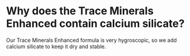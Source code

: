 # Why does the Trace Minerals Enhanced contain calcium silicate?

Our Trace Minerals Enhanced formula is very hygroscopic, so we add calcium silicate to keep it dry and stable.
